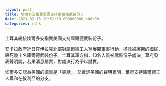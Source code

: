 ```yaml
---
layout: post
title: 埃爾多安指責美國支持庫爾德武裝份子
date: 2021-02-15 19:51:18.000000000 +08:00
categories: rthk
---
```


土耳其總統埃爾多安指責美國支持庫爾德武裝份子。

安卡拉政府近日在伊拉克北部對庫爾德工人黨展開軍事行動，拯救被綁架的國民，殺死幾十名庫爾德武裝份子。土耳其軍方指，13名人質被武裝份子處決。華府發表聲明說，若果消息屬實，對處決行為予以譴責。

埃爾多安認為美國的譴責是「笑話」，又批評美國的聲明表明，華府支持庫爾德工人黨和在敘利亞的分支。
